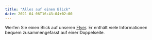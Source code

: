 ```yaml
---
title: "Alles auf einen Blick"
date: 2021-04-06T16:43:04+02:00
---
```


Werfen Sie einen Blick auf unseren [Flyer](flyer.pdf). Er enthält viele Informationen bequem zusammengefasst auf einer Doppelseite.
